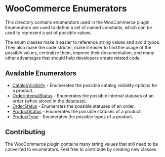 # WooCommerce Enumerators <!-- omit in toc -->

This directory contains enumerators used in the WooCommerce plugin. Enumerators are used to define a set of named constants, which can be used to represent a set of possible values.

The enum classes make it easier to reference string values and avoid typos. They also make the code stricter, make it easier to find the usage of the possible values, centralize them, improve their documentation, and many other advantages that should help developers create related code.

## Available Enumerators

- [CatalogVisibility](./CatalogVisibility.php) - Enumerates the possible catalog visibility options for a product.
- [OrderInternalStatus](./OrderInternalStatus.php) - Enumerates the possible internal statuses of an order (when stored in the database).
- [OrderStatus](./OrderStatus.php) - Enumerates the possible statuses of an order.
- [ProductStatus](./ProductStatus.php) - Enumerates the possible statuses of a product.
- [ProductType](./ProductType.php) - Enumerates the possible types of a product.

## Contributing

The WooCommerce plugin contains many string values that still need to be converted to enumerators. Feel free to contribute by creating new classes.
